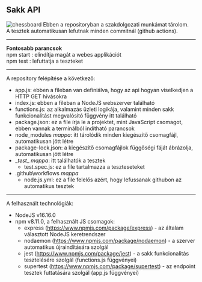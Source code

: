 
## Sakk API
![chessboard](https://media.wired.com/photos/5f592bfb643fbe1f6e6807ec/191:100/w_2400,h_1256,c_limit/business_chess_1200074974.jpg)
Ebben a repositoryban a szakdolgozati munkámat tárolom.  
A tesztek automatikusan lefutnak minden commitnál (github actions). 
***
**Fontosabb parancsok**  
npm start : elindítja magát a webes applikációt  
npm test  : lefuttatja a teszteket
***
A repository felépítése a következő:
* app.js: ebben a fileban van definiálva, hogy az api hogyan viselkedjen a HTTP GET hívásokra
* index.js: ebben a fileban a NodeJS webszerver található
* functions.js: az alkalmazás üzleti logikája, valamint minden sakk funkcionalitást megvalósító függvény itt található
* package.json: ez a file írja le a projektet, mint JavaScript csomagot, ebben vannak a terminálból indítható parancsok
* node_modules *mappa*: itt tárolódik minden kiegészítő csomagfájl, automatikusan jött létre
* package-lock.json: a kiegészítő csomagfájlok függőségi fáját ábrázolja, automatikusan jött létre
* \__test__ *mappa*: itt találhatók a tesztek
    * test.spec.js: ez a file tartalmazza a teszteseteket
* .github\workflows *mappa*
    * node.js.yml: ez a file felelős azért, hogy lefussanak githubon az automatikus tesztek

***
A felhasznált technológiák:
* NodeJS v16.16.0
* npm v8.11.0, a felhasznált JS csomagok:
    * express (https://www.npmjs.com/package/express) - az általam választott NodeJS keretrendszer
    * nodaemon (https://www.npmjs.com/package/nodaemon) - a szerver automatikus újraindítására szolgál
    * jest (https://www.npmjs.com/package/jest) - a sakk funkcionalitás tesztelésére szolgál (functions.js függvényei)
    * supertest (https://www.npmjs.com/package/supertest) - az endpoint tesztek futtatására szolgál (app.js függvényei)
